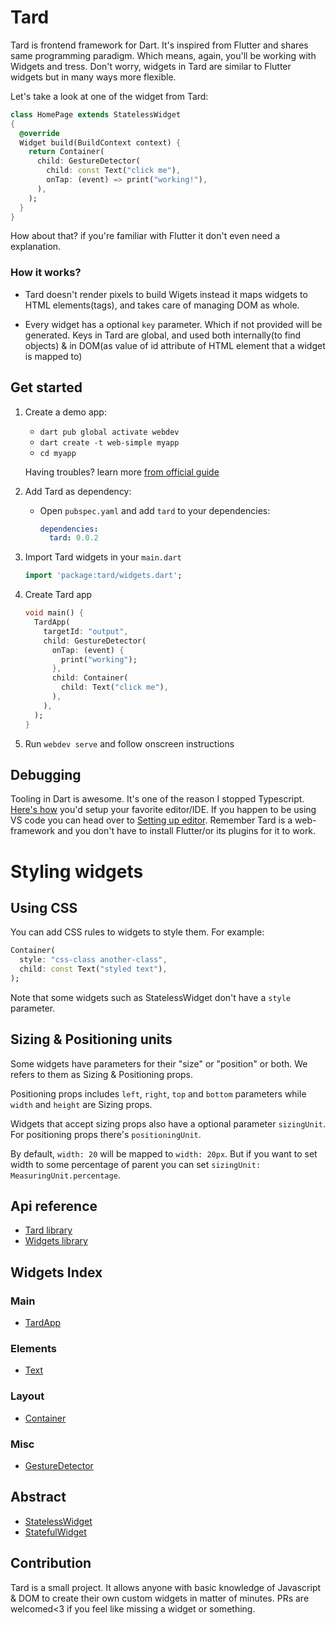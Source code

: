 # Tard

Tard is frontend framework for Dart. It's inspired from Flutter and shares same programming paradigm. Which means, again, you'll be working with Widgets and tress. Don't worry, widgets in Tard are similar to Flutter widgets but in many ways more flexible.

Let's take a look at one of the widget from Tard: 

```dart
class HomePage extends StatelessWidget
{
  @override
  Widget build(BuildContext context) {
    return Container(
      child: GestureDetector(
        child: const Text("click me"),
        onTap: (event) => print("working!"),
      ),
    );
  }
}
```
How about that? if you're familiar with Flutter it don't even need a explanation. 


### How it works?

- Tard doesn't render pixels to build Wigets instead it maps widgets to HTML elements(tags), and takes care of managing DOM as whole.

- Every widget has a optional `key` parameter. Which if not provided will be generated. Keys in Tard are global, and used both internally(to find objects) & in DOM(as value of id attribute of HTML element that a widget is mapped to)

## Get started

1. Create a demo app:
    - `dart pub global activate webdev`
    - `dart create -t web-simple myapp`
    - `cd myapp`
  
    Having troubles? learn more [from official guide](https://dart.dev/tutorials/web/get-started)
    
2. Add Tard as dependency:
    - Open `pubspec.yaml` and add `tard` to your dependencies:
      ```yaml
      dependencies:
        tard: 0.0.2
      ```

3. Import Tard widgets in your `main.dart`
    ```dart
    import 'package:tard/widgets.dart';
    ```

3. Create Tard app
    ```dart
    void main() {
      TardApp(
        targetId: "output",
        child: GestureDetector(
          onTap: (event) {
            print("working");
          },
          child: Container(
            child: Text("click me"),
          ),
        ),
      );
    }
    ```

3. Run `webdev serve` and follow onscreen instructions

## Debugging

Tooling in Dart is awesome. It's one of the reason I stopped Typescript. [Here's how](https://dart.dev/tools) you'd setup your favorite editor/IDE. If you happen to be using VS code you can head over to [Setting up editor](https://dart.dev/tools/vs-code). 
Remember Tard is a web-framework and you don't have to install Flutter/or its plugins for it to work.

# Styling widgets

## Using CSS

You can add CSS rules to widgets to style them. For example:
```dart
Container(
  style: "css-class another-class",
  child: const Text("styled text"),
);
```
Note that some widgets such as StatelessWidget don't have a `style` parameter.

## Sizing & Positioning units

Some widgets have parameters for their "size" or "position" or both. We refers to them as Sizing & Positioning props.

Positioning props includes `left`, `right`, `top` and `bottom` parameters while `width` and `height` are Sizing props.

Widgets that accept sizing props also have a optional parameter `sizingUnit`. For positioning props there's `positioningUnit`.

By default, `width: 20` will be mapped to `width: 20px`. But if you want to set width to some percentage of parent you can set `sizingUnit: MeasuringUnit.percentage`.

## Api reference

- [Tard library](https://pub.dev/documentation/tard/latest/tard/tard-library.html)
- [Widgets library](https://pub.dev/documentation/tard/latest/widgets/widgets-library.html)

## Widgets Index

### Main

- [TardApp](https://pub.dev/documentation/tard/latest/widgets/TardApp-class.html)

### Elements

- [Text](https://pub.dev/documentation/tard/latest/widgets/Text-class.html)

### Layout

- [Container](https://pub.dev/documentation/tard/latest/widgets/Container-class.html)

### Misc

- [GestureDetector](https://pub.dev/documentation/tard/latest/widgets/GestureDetector-class.html)

## Abstract

- [StatelessWidget](https://pub.dev/documentation/tard/latest/tard/StatelessWidget-class.html)
- [StatefulWidget](https://pub.dev/documentation/tard/latest/tard/StatefulWidget-class.html)


## Contribution
Tard is a small project. It allows anyone with basic knowledge of Javascript & DOM to create their own custom widgets in matter of minutes. PRs are welcomed<3 if you feel like missing a widget or something.

